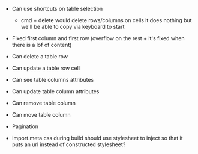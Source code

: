 - Can use shortcuts on table selection
  - cmd + delete would delete rows/columns
    on cells it does nothing but we'll be able to copy via keyboard to start

- Fixed first column and first row (overflow on the rest + it's fixed when there is a lof of content)

- Can delete a table row

- Can update a table row cell

- Can see table columns attributes

- Can update table column attributes

- Can remove table column

- Can move table column

- Pagination

- import.meta.css during build should use stylesheet to inject so that it puts an url instead of constructed stylesheet?
